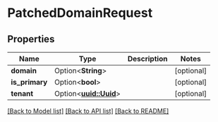 # PatchedDomainRequest

## Properties

Name | Type | Description | Notes
------------ | ------------- | ------------- | -------------
**domain** | Option<**String**> |  | [optional]
**is_primary** | Option<**bool**> |  | [optional]
**tenant** | Option<[**uuid::Uuid**](uuid::Uuid.md)> |  | [optional]

[[Back to Model list]](../README.md#documentation-for-models) [[Back to API list]](../README.md#documentation-for-api-endpoints) [[Back to README]](../README.md)


